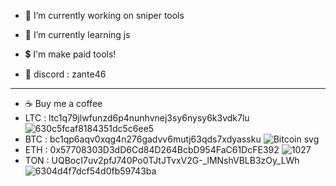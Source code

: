 
- 🔭 I’m currently working on sniper tools
- 🌱 I’m currently learning js
- 💲 I'm make paid tools! 

- 👀 discord : zante46
---------------------------
- ☕ Buy me a coffee
- LTC : ltc1q79jlwfunzd6p4nunhvnej3sy6nysy6k3vdk7lu ![630c5fcaf8184351dc5c6ee5](https://github.com/user-attachments/assets/b485a295-2550-454f-a4ce-98fd7153b7aa)
- BTC : bc1qp6aqv0xqg4n276gadvv6mutj63qds7xdyassku ![Bitcoin svg](https://github.com/user-attachments/assets/2963f3ab-3e2d-414f-8086-0807f879c772)
- ETH : 0x57708303D3dD6Cd84D264BcbD954FaC61DcFE392 ![1027](https://github.com/user-attachments/assets/64fdb2fb-80ff-4c58-b8b7-04029512aefe)
- TON : UQBocI7uv2pfJ740Po0TJtJTvxV2G-_lMNshVBLB3zOy_LWh ![6304d4f7dcf54d0fb59743ba](https://github.com/user-attachments/assets/eb7fb901-3949-465c-b2a4-29c108d6f5ed)

